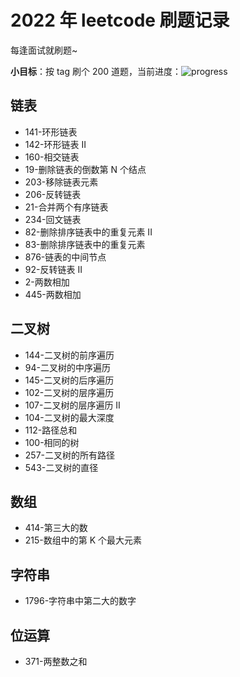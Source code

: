 # 2022 年 leetcode 刷题记录

每逢面试就刷题~

**小目标**：按 tag 刷个 200 道题，当前进度：![progress](https://img.shields.io/badge/-27%2F200-green)

## 链表

- 141-环形链表
- 142-环形链表 II
- 160-相交链表
- 19-删除链表的倒数第 N 个结点
- 203-移除链表元素
- 206-反转链表
- 21-合并两个有序链表
- 234-回文链表
- 82-删除排序链表中的重复元素 II
- 83-删除排序链表中的重复元素
- 876-链表的中间节点
- 92-反转链表 II
- 2-两数相加
- 445-两数相加

## 二叉树

- 144-二叉树的前序遍历
- 94-二叉树的中序遍历
- 145-二叉树的后序遍历
- 102-二叉树的层序遍历
- 107-二叉树的层序遍历 II
- 104-二叉树的最大深度
- 112-路径总和
- 100-相同的树
- 257-二叉树的所有路径
- 543-二叉树的直径

## 数组

- 414-第三大的数
- 215-数组中的第 K 个最大元素

## 字符串

- 1796-字符串中第二大的数字

## 位运算

- 371-两整数之和
